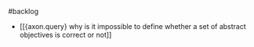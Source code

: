 #backlog 

- [[{axon.query} why is it impossible to define whether a set of abstract objectives is correct or not]]